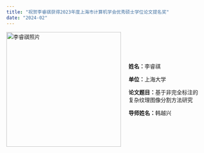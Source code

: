 ```yaml
---
title: "祝贺李睿祺获得2023年度上海市计算机学会优秀硕士学位论文提名奖"
date: "2024-02"
---
```


<div>
  <div style="display:flex; align-items:center;">
    <div>
      <img src="/images/indexPic/2020/newPostgraduate/02.jpg" alt="李睿祺照片" style="width:300px;" />
    </div>
    <div style="margin-left:20px;">
      <p><strong>姓名：</strong>李睿祺</p>
      <p><strong>单位：</strong>上海大学</p>
      <p><strong>论文题目：</strong>基于非完全标注的复杂纹理图像分割方法研究</p>
      <p><strong>导师姓名：</strong>韩越兴</p>
    </div>
  </div>
</div>